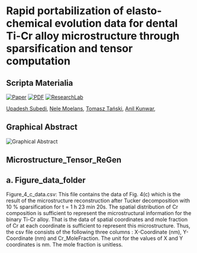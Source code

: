 # Rapid portabilization of elasto-chemical evolution data for dental Ti-Cr alloy microstructure through sparsification and tensor computation 
## Scripta Materialia
[![Paper](https://img.shields.io/badge/Research_Paper-gray?style=for-the-badge&logo=elsevier&link=https%3A%2F%2Fwww.sciencedirect.com%2Fscience%2Farticle%2Fpii%2FS1359646224000629)](https://www.sciencedirect.com/science/article/pii/S1359646224000629) [![PDF](https://img.shields.io/badge/PDF-gray?style=for-the-badge&logo=elsevier&link=https%3A%2F%2Fwww.sciencedirect.com%2Fscience%2Farticle%2Fpii%2FS1359646224000629%2Fpdfft%3Fmd5%3D86d40440ceefeb0b11a0e7ece4414e41%26pid%3D1-s2.0-S1359646224000629-main.pdf
)](https://www.sciencedirect.com/science/article/pii/S1359646224000629/pdfft?md5=86d40440ceefeb0b11a0e7ece4414e41&pid=1-s2.0-S1359646224000629-main.pdf) [![ResearchLab](https://img.shields.io/badge/DIGITALMINERAL-Research_LAB-orange?style=for-the-badge&link=https%3A%2F%2Fsites.google.com%2Fview%2Fdigitalmicronanostructures%2Fhome%3Fauthuser%3D0
)](https://sites.google.com/view/digitalmicronanostructures/home?authuser=0)

[Upadesh Subedi](https://www.linkedin.com/in/upadesh-s-0b321a15b/),
[Nele Moelans](https://www.linkedin.com/in/nele-moelans-57b1731/),
[Tomasz Tański](https://www.linkedin.com/in/tomasz-tanski-888bb266/),
[Anil Kunwar](https://www.linkedin.com/in/anil-kunwar-9ba81653/),

## Graphical Abstract
![Graphical Abstract](https://ars.els-cdn.com/content/image/1-s2.0-S1359646224000629-gr001_lrg.jpg)


## Microstructure_Tensor_ReGen


## a. Figure_data_folder

Figure_4_c_data.csv: This file contains the data of  Fig. 4(c) which is the result of the microstructure reconstruction after Tucker decomposition with 10 % sparsification for t = 1 h 23 min 20s. The spatial distribution of Cr composition is sufficient to represent the microstructural information for the binary Ti-Cr alloy. That is the data  of spatial coordinates and mole fraction of Cr at each coordinate is sufficient to represent this microstructure. Thus, the csv file consists of the following three columns : X-Coordinate (nm), Y-Coordinate (nm) and Cr_MoleFraction.  The unit for the values of X and Y coordinates is nm. The mole fraction is unitless. 


